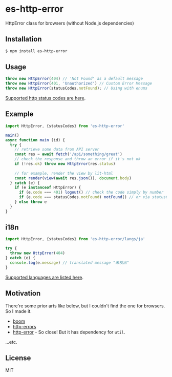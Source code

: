 # es-http-error

HttpError class for browsers (without Node.js dependencies)

## Installation

```bash
$ npm install es-http-error
```

## Usage

```javascript
throw new HttpError(404) // 'Not Found' as a default message
throw new HttpError(401, 'Unauthorized') // Custom Error Message
throw new HttpError(statusCodes.notFound); // Using with enums
```

[Supported http status codes are here](langs/en.js).


## Example

```javascript
import HttpError, {statusCodes} from 'es-http-error'

main()
async function main (id) {
  try {
    // retrieve some data from API server
    const res = await fetch('/api/something/great')
    // check the response and throw an error if it's not ok
    if (!res.ok) throw new HttpError(res.status)
    
    // for example, render the view by lit-html
    const render(view(await res.json()), document.body)
  } catch (e) {
    if (e instanceof HttpError) {
      if (e.code === 401) logout() // check the code simply by number
      if (e.code === statusCodes.notFound) notFound() // or via statusCodes
    } else throw e
  }
}
```

## i18n

```javascript
import HttpError, {statusCodes} from 'es-http-error/langs/ja'

try {
  throw new HttpError(404)
} catch (e) {
  console.log(e.message) // translated message "未検出"
}
```

[Supported languages are listed here](langs/).

## Motivation

There're some prior arts like below, but I couldn't find the one for browsers. So I made it.

- [boom](https://github.com/hapijs/boom)
- [http-errors](https://github.com/jshttp/http-errors)
- [http-error](https://github.com/c9/node-http-error) - So close! But it has dependency for `util`.

...etc.

## License

MIT
